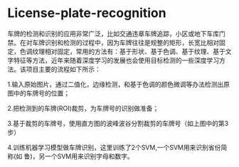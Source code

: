 # License-plate-recognition

车牌的检测和识别的应用非常广泛，比如交通违章车牌追踪，小区或地下车库门禁。在对车牌识别和检测的过程中，因为车牌往往是规整的矩形，长宽比相对固定，色调纹理相对固定，常用的方法有：基于形状、基于色调、基于纹理、基于文字特征等方法，近年来随着深度学习的发展也会使用目标检测的一些深度学习方法。该项目主要的流程如下所示：

1.输入原始图片，通过二值化，边缘检测，和基于色调的颜色微调等办法检测出原图中的车牌号的位置；

2.把检测到的车牌(ROI)裁剪，为车牌号的识别做准备；

3.基于裁剪的车牌号，使用直方图的波峰波谷分割裁剪的车牌号（如上图中的第3步）

4.训练机器学习模型做车牌识别，这里训练了2个SVM,一个SVM用来识别省份简称(如 鲁)，另一个SVM用来识别字母和数字。